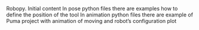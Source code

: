 Robopy. Initial content
In pose python files there are examples how to define the position of the tool
In animation python files there are example of Puma project with animation of moving and robot’s configuration plot
